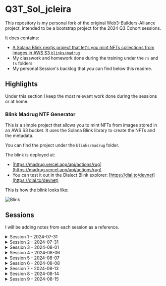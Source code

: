 # Q3T_Sol_jcleira
This repository is my personal fork of the original Web3-Builders-Alliance project, intended to be a bootstrap project for the 2024 Q3 Cohort sessions.

It does contains:
- [A Solana Blink nextjs project that let's you mint NFTs collections from images in AWS S3 `blinks/madrug`](./blinks/madrug/)
- My classwork and homework done during the training under the `rs` and `ts` folders
- My personal Session's backlog that you can find below this readme.

## Highlights
Under this section I keep the most relevant work done during the sessions or at home.

### Blink Madrug NTF Generator
This is a simple project that allows you to mint NFTs from images stored in an AWS S3 bucket. It uses the Solana Blink library to create the NFTs and the metadata.

You can find the project under the `blinks/madrug` folder.

The blink is deployed at:
- [https://madrug.vercel.app/api/actions/rug](https://madrug.vercel.app/api/actions/rug)
- You can test it out in the Dialect Blink explorer: [https://dial.to/devnet](https://dial.to/devnet)

This is how the blink looks like:

![Blink](https://i.imgur.com/rAjIV8V.png)

## Sessions
I will be adding notes from each session as a reference.

<details>
  <summary>Session 1 - 2024-07-31</summary>
This is the largest class ever for the afternoon session. There are harder prerequisites and half the time, making it a big group with more expectations.

Good practices:
- Ask questions in the chat, even though there is a Q&A time.
- Some questions might be addressed during office hours.
- Most Discord activity usually happens after the session itself.

Effort outside classes is necessary. Attend workshops and take advantage of every opportunity to go the extra mile.

#### Classwork
I completed the class homework during the session:

Create a mint account:
```bash
$ ts-node ./cluster1/spl_init.ts
Success! Your mint address is: GNGEwqYFimVjndDMtL8vKne2ygyEAoqHHG2w125BGzVY
✨  Done in 2.47s.
```

Create a token account:
```bash
$ ts-node ./cluster1/spl_mint.ts
Your ata is: J6QnY56smBTyGSGvvpvdBxaL3ShjLdvBbJniQ2DiyyfW
✨  Done in 2.76s.
```

Mint some tokens:
```bash
$ ts-node ./cluster1/spl_mint.ts
Your ata is: J6QnY56smBTyGSGvvpvdBxaL3ShjLdvBbJniQ2DiyyfW
Success! Your mint transaction is: 4NXbMZtR2vxm28qBZ3YtQiSScGhGhnssb1qZqRgCqAQQF6sojs2JAapLqs5dGLLPebGtxdva9rQS3rSjka4XWqhi
✨  Done in 2.47s.
```

#### Personal Homework
- [ ] Gain a full understanding of Program Derived Accounts - [link](https://solana.com/docs/core/pda#canonical-bump)
- [ ] Gain a full understanding of SPL Tokens - [link](https://spl.solana.com/token)

Next session targets:
- SPL metadata
- SPL transfer
---
</details>

<details>
  <summary>Session 2 - 2024-07-31</summary>
We had Nick Frostbutter doing a presentation (recorded from the morning session) about Blinks.

Blinks are a cool tool, with nice uses cases, they do have some limitations for security and integration reasons that might not be appealing (Ex: There is a registry you need to apply controlled by Dialect), but it's fine.

#### Homework
- [x] Create Token Metadata
</details>

<details>
  <summary>Session 3 - 2024-08-01</summary>
This session was about the Solana Program Library (SPL) and how to create NFTs.

#### Classwork
- Complete the `spl_transfer` 
```bash
➜  ts git:(master) ✗ yarn spl_transfer
yarn run v1.22.21
$ ts-node ./cluster1/spl_transfer.ts
Transaction signature: 5M7g7isjjEhUuUA5W1mzh3q5X2WAFAgHyrmECZUXebpZtwjR4ZwS2osqoYyWv9NBAbXZj7m7xQ78YDJP8MydQgUN
✨  Done in 2.81s.
```

- Complete the `sql_metadata`

```bash
➜  ts git:(master) ✗ yarn nft_metadata
yarn run v1.22.21
$ ts-node ./cluster1/nft_metadata.ts
Your image URI:  https://arweave.net/IgUpys1136O9Uf-A08Rc20_eP6_FWIAqx4TA3D2_DYI
```

- We will create rugs
[https://deanmlittle.github.io/generug/](https://deanmlittle.github.io/generug/)


- We create an initialized NFT
```bash
➜  ts git:(master) ✗ yarn nft_mint
yarn run v1.22.21
$ ts-node ./cluster1/nft_mint.ts
Succesfully Minted! Check out your TX here:
https://explorer.solana.com/tx/3taVExh9j3W3LMCWQwmQPH5dzftGZTVjSyodUSgSv8NTSin5vMjWNZob5M1oaX7oj1EcYqCcBwe4erozdnksBMG8?cluster=devnet
Mint Address:  89x1VbCpo4xBb1HXBXxqzVQf4btiNxLrW1Aw7DaZKDWY
✨  Done in 16.12s.
```

This was the final [RUG NFT address](https://explorer.solana.com/address/GfLQaygHNhsKDh6wjx6uvWXzKBatGzEAMzqgfnGPWF8K/attributes?cluster=devnet)
</details>

<details>
  <summary>Session 4 - 2024-08-06</summary>
This session was about building the first Anchor program (a Vault proposal).

I did manage to finish the vault during the class time, the code is [here](./anchor_vault/)

- I also updated the format for the folders, so I will be now keeping a format as:
  - `week1`/`session1`

</details>

<details>
  <summary>Session 5 - 2024-08-07</summary>
This session was about building a escrow smart contract.

It did required real focus during the session, but at the end I think we got a good understanding.

I've uploaded the `escrow` to [week2/session2/escrow](./escrow/)
</details>

<details>
  <summary>Session 6 - 2024-08-08</summary>
This session was about building an automated market maker (AMM) smart contract.

It did required real focus during the session, but at the end I think we got a good understanding.

I've uploaded the `amm` to [anchor_amm](./anchor_amm/)
</details>

<details>
  <summary>Session 7 - 2024-08-13</summary>
This session was about building an NFT stacker

It did required real focus during the session, but at the end I think we got a good understanding.
</details>

<details>
  <summary>Session 8 - 2024-08-14</summary>
This session was about finishing the NFT stacker

It did required real focus during the session, but at the end I think we got a good understanding.

I've uploaded the `nft_stake` to [anchor_nft_stake](./anchor_nft_stake/)
</details>

<details>
  <summary>Session 9 - 2024-08-15</summary>
Quite interesting session about pitching each other ideas.
</details>
